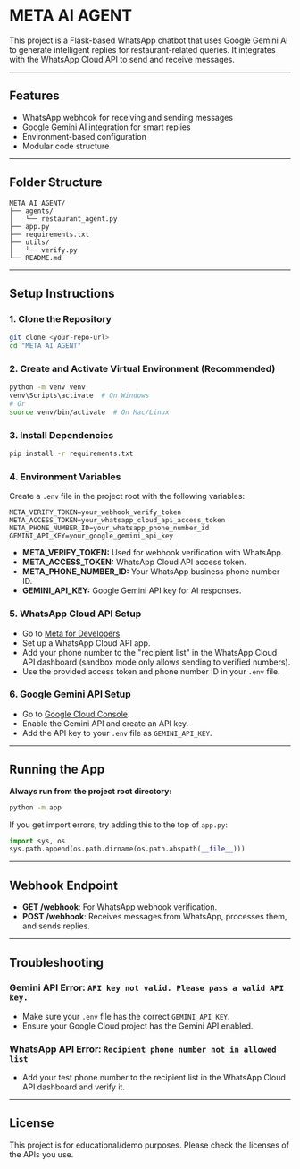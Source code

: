 # META AI AGENT

This project is a Flask-based WhatsApp chatbot that uses Google Gemini AI to generate intelligent replies for restaurant-related queries. It integrates with the WhatsApp Cloud API to send and receive messages.

---

## Features
- WhatsApp webhook for receiving and sending messages
- Google Gemini AI integration for smart replies
- Environment-based configuration
- Modular code structure

---

## Folder Structure
```
META AI AGENT/
├── agents/
│   └── restaurant_agent.py
├── app.py
├── requirements.txt
├── utils/
│   └── verify.py
└── README.md
```

---

## Setup Instructions

### 1. Clone the Repository
```sh
git clone <your-repo-url>
cd "META AI AGENT"
```

### 2. Create and Activate Virtual Environment (Recommended)
```sh
python -m venv venv
venv\Scripts\activate  # On Windows
# Or
source venv/bin/activate  # On Mac/Linux
```

### 3. Install Dependencies
```sh
pip install -r requirements.txt
```

### 4. Environment Variables
Create a `.env` file in the project root with the following variables:
```
META_VERIFY_TOKEN=your_webhook_verify_token
META_ACCESS_TOKEN=your_whatsapp_cloud_api_access_token
META_PHONE_NUMBER_ID=your_whatsapp_phone_number_id
GEMINI_API_KEY=your_google_gemini_api_key
```

- **META_VERIFY_TOKEN:** Used for webhook verification with WhatsApp.
- **META_ACCESS_TOKEN:** WhatsApp Cloud API access token.
- **META_PHONE_NUMBER_ID:** Your WhatsApp business phone number ID.
- **GEMINI_API_KEY:** Google Gemini API key for AI responses.

### 5. WhatsApp Cloud API Setup
- Go to [Meta for Developers](https://developers.facebook.com/).
- Set up a WhatsApp Cloud API app.
- Add your phone number to the "recipient list" in the WhatsApp Cloud API dashboard (sandbox mode only allows sending to verified numbers).
- Use the provided access token and phone number ID in your `.env` file.

### 6. Google Gemini API Setup
- Go to [Google Cloud Console](https://console.cloud.google.com/).
- Enable the Gemini API and create an API key.
- Add the API key to your `.env` file as `GEMINI_API_KEY`.

---

## Running the App

**Always run from the project root directory:**

```sh
python -m app
```

If you get import errors, try adding this to the top of `app.py`:
```python
import sys, os
sys.path.append(os.path.dirname(os.path.abspath(__file__)))
```

---

## Webhook Endpoint
- **GET /webhook**: For WhatsApp webhook verification.
- **POST /webhook**: Receives messages from WhatsApp, processes them, and sends replies.

---

## Troubleshooting

### Gemini API Error: `API key not valid. Please pass a valid API key.`
- Make sure your `.env` file has the correct `GEMINI_API_KEY`.
- Ensure your Google Cloud project has the Gemini API enabled.

### WhatsApp API Error: `Recipient phone number not in allowed list`
- Add your test phone number to the recipient list in the WhatsApp Cloud API dashboard and verify it.

---

## License
This project is for educational/demo purposes. Please check the licenses of the APIs you use. 